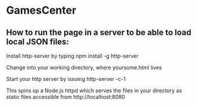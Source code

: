 # GamesCenter

## How to run the page in a server to be able to load local JSON files:

Install http-server by typing npm install -g http-server

Change into your working directory, where yoursome.html lives

Start your http server by issuing http-server -c-1

This spins up a Node.js httpd which serves the files in your directory as static files accessible from http://localhost:8080